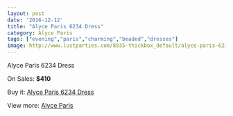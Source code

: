 ```yaml
---
layout: post
date: '2016-12-12'
title: "Alyce Paris 6234 Dress"
category: Alyce Paris
tags: ["evening","paris","charming","beaded","dresses"]
image: http://www.lustparties.com/8935-thickbox_default/alyce-paris-6234-dress.jpg
---
```

Alyce Paris 6234 Dress

On Sales: **$410**
<a href="https://www.lustparties.com/en/alyce-paris/3094-alyce-paris-6234-dress.html"><amp-img layout="responsive" width="600" height="600" src="//www.lustparties.com/8935-thickbox_default/alyce-paris-6234-dress.jpg" alt="Alyce Paris 6234 Dress 0" /></a>
<a href="https://www.lustparties.com/en/alyce-paris/3094-alyce-paris-6234-dress.html"><amp-img layout="responsive" width="600" height="600" src="//www.lustparties.com/8936-thickbox_default/alyce-paris-6234-dress.jpg" alt="Alyce Paris 6234 Dress 1" /></a>

Buy it: [Alyce Paris 6234 Dress](https://www.lustparties.com/en/alyce-paris/3094-alyce-paris-6234-dress.html "Alyce Paris 6234 Dress")

View more: [Alyce Paris](https://www.lustparties.com/en/7-alyce-paris "Alyce Paris")